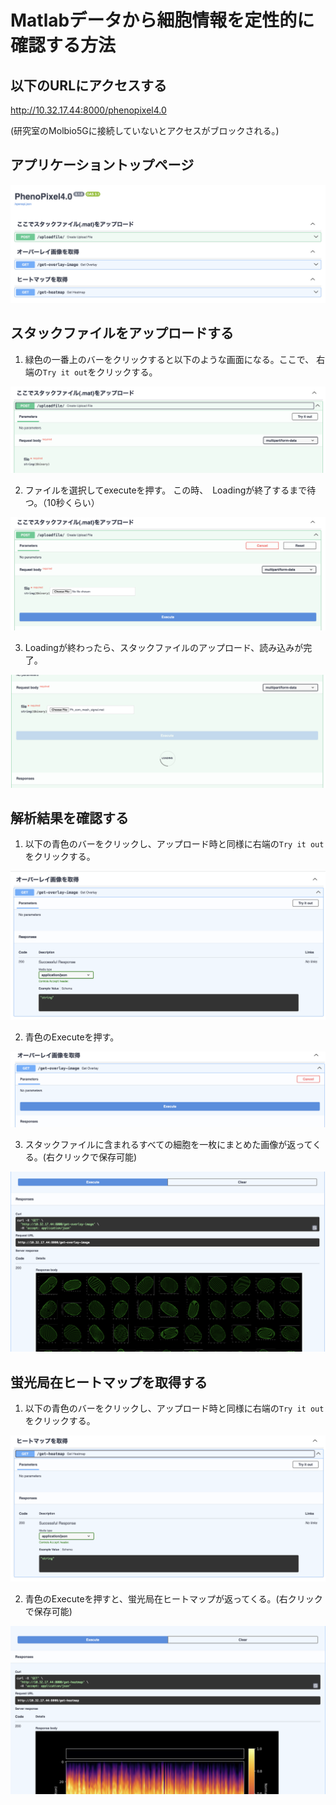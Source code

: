 # Matlabデータから細胞情報を定性的に確認する方法

## 以下のURLにアクセスする
<a>http://10.32.17.44:8000/phenopixel4.0</a>

(研究室のMolbio5Gに接続していないとアクセスがブロックされる。)

## アプリケーショントップページ

<div align="center">

![Start-up window](apidocs/1.png)

</div>

## スタックファイルをアップロードする
1. 緑色の一番上のバーをクリックすると以下のような画面になる。ここで、 右端の`Try it out`をクリックする。
<div align="center">

![Start-up window](apidocs/2.png)

</div>

2. ファイルを選択してexecuteを押す。
   この時、　Loadingが終了するまで待つ。（10秒くらい）
   <div align="center">

![Start-up window](apidocs/3.png)

</div>

3. Loadingが終わったら、スタックファイルのアップロード、読み込みが完了。
<div align="center">

![Start-up window](apidocs/4.png)

</div>


## 解析結果を確認する
1. 以下の青色のバーをクリックし、アップロード時と同様に右端の`Try it out`をクリックする。
<div align="center">

![Start-up window](apidocs/5.png)

</div>

2. 青色のExecuteを押す。

<div align="center">

![Start-up window](apidocs/6.png)

</div>

3. スタックファイルに含まれるすべての細胞を一枚にまとめた画像が返ってくる。(右クリックで保存可能)

<div align="center">

![Start-up window](apidocs/7.png)

</div>



## 蛍光局在ヒートマップを取得する
1. 以下の青色のバーをクリックし、アップロード時と同様に右端の`Try it out`をクリックする。
<div align="center">

![Start-up window](apidocs/8.png)

</div>

2. 青色のExecuteを押すと、蛍光局在ヒートマップが返ってくる。(右クリックで保存可能)

<div align="center">

![Start-up window](apidocs/9.png)

</div>




   

   








